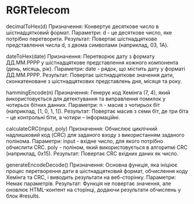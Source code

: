 # RGRTelecom

decimalToHex(d)
Призначення: Конвертує десяткове число в шістнадцятковий формат.
Параметри: d - це десяткове число, яке потрібно перетворити.
Результат: Повертає шістнадцяткове представлення числа d, з двома символами (наприклад, 03, 1A).

dateToHex(date)
Призначення: Перетворює дату з формату ДД.ММ.РРРР у шістнадцяткове представлення кожного компонента (день, місяць, рік).
Параметри: date - рядок, що містить дату у форматі ДД.ММ.РРРР.
Результат: Повертає шістнадцяткове значення дати, сконкатеноване з шістнадцяткових представлень дня, місяця та року.

hammingEncode(n)
Призначення: Генерує код Хемінга (7, 4), який використовується для детектування та виправлення помилок у чотирьох бітних данних.
Параметри: n - масив з чотирьох біт (наприклад, [1, 0, 1, 1]).
Результат: Повертає масив з семи біт, де три біта – це контрольні біти, а чотири – інформаційні.

calculateCRC(input, poly)
Призначення: Обчислює циклічний надлишковий код (CRC) для заданого входу з використанням заданого полінома.
Параметри:
input - вхідне число, для якого потрібно обчислити CRC.
poly - поліном, який використовується в алгоритмі CRC (наприклад, 0x15).
Результат: Повертає CRC вхідних даних як число.

generateEncodeDecode()
Призначення: Основна функція, яка ініціює процес перетворення дати в шістнадцятковий формат, обчислення коду Хемінга та CRC, і виводить результати на веб-сторінку.
Параметри: Немає параметрів.
Результат: Функція не повертає значення, але оновлює HTML-контент на сторінці, додаючи результати обчислень у блок #results.
